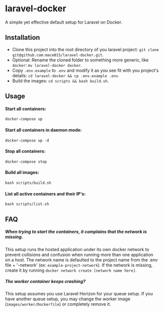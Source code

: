 # laravel-docker
A simple yet effective default setup for Laravel on Docker.

## Installation

- Clone this project into the root directory of you laravel project: `git clone git@github.com:mace015/laravel-docker.git`.
- Optional: Rename the cloned folder to something more generic, like `docker`: `mv laravel-docker docker`.
- Copy `.env.example` to `.env` and modify it as you see fit with you project's details: `cd laravel-docker && cp .env.example .env`.
- Build the images: `cd scripts && bash build.sh`.

## Usage

#### Start all containers:

`docker-compose up`

#### Start all containers in daemon mode:

`docker-compose up -d`

#### Stop all containers:

`docker-compose stop`

#### Build all images:

`bash scripts/build.sh`

#### List all active containers and their IP's:

`bash scripts/list.sh`

## FAQ

##### When trying to start the containers, it complains that the network is missing.
This setup runs the hosted application under its own docker network to prevent collisions and confusion when running more than one application on a host.
The network name is defaulted to the project name from the .env file + '-network' (ex: `example-project-network`).
If the network is missing, create it by running `docker network create [network name here]`.

##### The worker container keeps crashing?
This setup assumes you use Laravel Horizon for your queue setup.
If you have another queue setup, you may change the worker image (`images/worker/Dockerfile`) or completely remove it.

